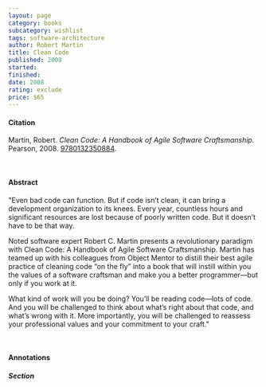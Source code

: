 ```yaml
---
layout: page
category: books
subcategory: wishlist
tags: software-architecture
author: Robert Martin
title: Clean Code
published: 2008
started:
finished:
date: 2008
rating: exclude
price: $65
---
```


#### Citation

Martin, Robert. *Clean Code: A Handbook of Agile Software Craftsmanship.* Pearson, 2008. [‎9780132350884](https://www.amazon.ca/Clean-Code-Handbook-Software-Craftsmanship/dp/0132350882).

<br>

#### Abstract

"Even bad code can function. But if code isn’t clean, it can bring a development organization to its knees. Every year, countless hours and significant resources are lost because of poorly written code. But it doesn’t have to be that way.

Noted software expert Robert C. Martin presents a revolutionary paradigm with Clean Code: A Handbook of Agile Software Craftsmanship. Martin has teamed up with his colleagues from Object Mentor to distill their best agile practice of cleaning code “on the fly” into a book that will instill within you the values of a software craftsman and make you a better programmer—but only if you work at it.

What kind of work will you be doing? You’ll be reading code—lots of code. And you will be challenged to think about what’s right about that code, and what’s wrong with it. More importantly, you will be challenged to reassess your professional values and your commitment to your craft."

<br>

#### Annotations

##### Section
